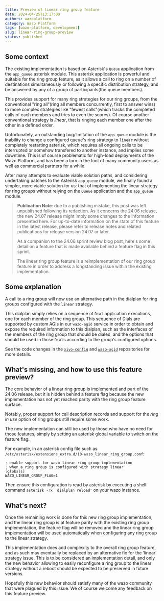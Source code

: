 ```yaml
---
title: Preview of linear ring group feature
date: 2024-04-25T13:17:00
authors: wazoplatform
category: Wazo Platform
tags: [wazo-platform, development]
slug: linear-ring-group-preview
status: published
---
```


## Some context

The existing implementation is based on Asterisk's `Queue` application from the `app_queue` asterisk module.
This asterisk application is powerful and suitable for the ring group feature, as it allows a call to ring on a number of destinations simultaneously or following a specific distribution strategy, and be answered by any of a group of participants(the queue members).

<!-- truncate -->

This provides support for many ring strategies for our ring groups, from the conventional "ring all"(ring all members concurrently, first to answer wins) to more complex strategies like "fewest calls"(which tracks the completed calls of each members and tries to even the scores).
Of course another conventional strategy is _linear_, that is ringing each member one after the other in a defined order.

Unfortunately, an outstanding bug/limitation of the `app_queue` module is the inability to change a configured queue's ring strategy to `linear` without completely restarting asterisk, which requires all ongoing calls to be interrupted or somehow transfered to another instance, and implies some downtime.
This is of course problematic for high-load deployments of the Wazo Platform, and has been a torn in the foot of many community users as well as commercial partners for a while.

After many attempts to evaluate viable solution paths, and considering undertaking patches to the Asterisk `app_queue` module, we finally found a simpler, more viable solution for us: that of implementing the linear strategy for ring groups without relying on the `Queue` application and the `app_queue` module.

> **Publication Note**: due to a publishing mistake, this post was left unpublished following its redaction. As it concerns the 24.06 release, the new 24.07 release might imply some changes to the information presented here.
> For up-to-date information on the state of this feature in the latest release, please refer to release notes and related publications for release version 24.07 or later.
>
> As a companion to the 24.06 sprint review blog post, here's some detail on a feature that is made available behind a feature flag in this sprint.
>
> The linear ring group feature is a reimplementation of our ring group feature in order to address a longstanding issue within the existing implementation.

## Some explanation

A call to a ring group will now use an alternative path in the dialplan for ring groups configured with the `linear` strategy.

This dialplan simply relies on a sequence of `Dial` application executions, one for each member of the ring group. This sequence of Dials are supported by custom AGIs in our `wazo-agid` service in order to obtain and expose the required information to this dialplan, such as the interfaces of the members of the ring group that should be dialed, and the options that should be used in those `Dial`s according to the group's configured options.

See the code changes in the [`xivo-config`](https://github.com/wazo-platform/xivo-config/compare/wazo-24.05...wazo-24.06) and [`wazo-agid`](https://github.com/wazo-platform/wazo-agid/compare/wazo-24.05...wazo-24.06) repositories for more details.

## What's missing, and how to use this feature preview?

The core behavior of a linear ring group is implemented and part of the 24.06 release, but it is hidden behind a feature flag because the new implementation has not yet reached parity with the ring group feature surface.

Notably, proper support for call description records and support for the _ring in use_ option of ring groups still require some work.

The new implementation can still be used by those who have no need for those features, simply by setting an asterisk global variable to switch on the feature flag.

For example, in an asterisk config file such as `/etc/asterisk/extensions_extra.d/10-wazo_linear_ring_group.conf`:

```
; enable support for wazo linear ring group implementation
; when a ring group is configured with strategy linear
[globals]
WAZO_LINEAR_GROUP_FLAG=1
```

Then ensure this configuration is read by asterisk by executing a shell command `asterisk -rx 'dialplan reload'` on your wazo instance.

## What's next?

Once the remaining work is done for this new ring group implementation, and the linear ring group is at feature parity with the existing ring group implementation, the feature flag will be removed and the linear ring group implementation will be used automatically when configuring any ring group to the linear strategy.

This implementation does add complexity to the overall ring group feature, and as such may eventually be replaced by an alternative fix for the 'linear' strategy issue.
This is to be considered an implementation detail, and only the new behavior allowing to easily reconfigure a ring group to the linear strategy without a reboot should be expected to be preserved in future versions.

Hopefully this new behavior should satisfy many of the wazo community that were plagued by this issue.
We of course welcome any feedback on this feature preview.
